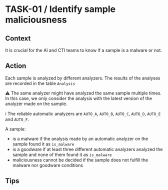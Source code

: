 # **TASK-01** / Identify sample maliciousness

## Context

It is crucial for the AI and CTI teams to know if a sample is a malware or not.

## Action

Each sample is analyzed by different analyzers. The results of the analyses are recorded in the table `Analysis`

⚠️ The same analyzer might have analyzed the same sample multiple times. In this case, we only consider the analysis with the latest version of the analyzer made on the sample.

ℹ️ The reliable automatic analyzers are `AUTO_A`, `AUTO_B`, `AUTO_C`, `AUTO_D`, `AUTO_E` and `AUTO_F`.

A sample:
- is a malware if the analysis made by an automatic analyzer on the sample found it as `is_malware`
- is a goodware if at least three different automatic analyzers analyzed the sample and none of them found it as `is_malware`
- maliciousness cannot be decided if the sample does not fulfill the malware nor goodware conditions


## Tips
